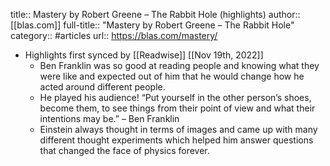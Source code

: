 title:: Mastery by Robert Greene – The Rabbit Hole (highlights)
author:: [[blas.com]]
full-title:: "Mastery by Robert Greene – The Rabbit Hole"
category:: #articles
url:: https://blas.com/mastery/

- Highlights first synced by [[Readwise]] [[Nov 19th, 2022]]
	- Ben Franklin was so good at reading people and knowing what they were like and expected out of him that he would change how he acted around different people.
	- He played his audience! “Put yourself in the other person’s shoes, become them, to see things from their point of view and what their intentions may be.” – Ben Franklin
	- Einstein always thought in terms of images and came up with many different thought experiments which helped him answer questions that changed the face of physics forever.